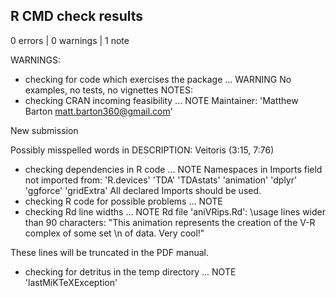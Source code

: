 ## R CMD check results

0 errors | 0 warnings | 1 note

WARNINGS:
* checking for code which exercises the package ... WARNING
No examples, no tests, no vignettes
NOTES:
* checking CRAN incoming feasibility ... NOTE
Maintainer: 'Matthew Barton <matt.barton360@gmail.com>'

New submission

Possibly misspelled words in DESCRIPTION:
  Veitoris (3:15, 7:76)
* checking dependencies in R code ... NOTE
Namespaces in Imports field not imported from:
  'R.devices' 'TDA' 'TDAstats' 'animation' 'dplyr' 'ggforce'
  'gridExtra'
  All declared Imports should be used.
* checking R code for possible problems ... NOTE
* checking Rd line widths ... NOTE
Rd file 'aniVRips.Rd':
  \usage lines wider than 90 characters:
         "This animation represents the creation of the V-R complex of some set \n of data. Very cool!"

These lines will be truncated in the PDF manual.
* checking for detritus in the temp directory ... NOTE
  'lastMiKTeXException'
